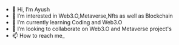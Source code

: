 - 👋 Hi, I’m Ayush
- 👀 I’m interested in Web3.O,Metaverse,Nfts as well as Blockchain 
- 🌱 I’m currently learning Coding and Web3.O
- 💞️ I’m looking to collaborate on Web3.O and Metaverse project's 
- 📫 How to reach me_ 

